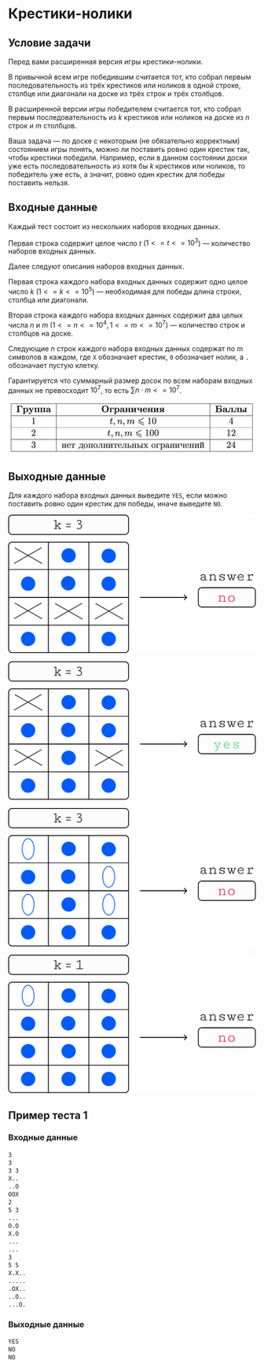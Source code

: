 # Крестики-нолики

## Условие задачи

Перед вами расширенная версия игры крестики-нолики.

В привычной всем игре победившим считается тот, кто собрал первым последовательность из трёх крестиков или ноликов в одной строке, столбце или диагонали на доске из трёх строк и трёх столбцов.

В расширенной версии игры победителем считается тот, кто собрал первым последовательность из $k$ крестиков или ноликов на доске из $n$ строк и $m$ столбцов.

Ваша задача — по доске с некоторым (не обязательно корректным) состоянием игры понять, можно ли поставить ровно один крестик так, чтобы крестики победили. Например, если в данном состоянии доски уже есть последовательность из хотя бы $k$ крестиков или ноликов, то победитель уже есть, а значит, ровно один крестик для победы поставить нельзя.

## Входные данные

Каждый тест состоит из нескольких наборов входных данных.

Первая строка содержит целое число $t$ ($1 <= t <= 10^3$) — количество наборов входных данных.

Далее следуют описания наборов входных данных.

Первая строка каждого набора входных данных содержит одно целое число $k$ ($1 <= k <= 10^5$) — необходимая для победы длина строки, столбца или диагонали.

Вторая строка каждого набора входных данных содержит два целых числа $n$ и $m$ ($1 <= n <= 10^4, 1 <= m <= 10^7$) — количество строк и столбцов на доске.

Следующие $n$ строк каждого набора входных данных содержат по $m$ символов в каждом, где `X` обозначает крестик, `0` обозначает нолик, а `.` обозначает пустую клетку.

Гарантируется что суммарный размер досок по всем наборам входных данных не превосходит $10^7$, то есть $\sum n \cdot m <= 10^7$.

![](image1.png)

## Выходные данные

Для каждого набора входных данных выведите `YES`, если можно поставить ровно один крестик для победы, иначе выведите `NO`.

![](image2.png)

![](image3.png)

![](image4.png)

![](image5.png)

## Пример теста 1

### Входные данные

```
3
3
3 3
X..
..O
OOX
2
5 3
...
O.O
X.O
...
...
3
5 5
X.X..
.....
.OX..
..O..
...O.

```

### Выходные данные

```
YES
NO
NO

```
